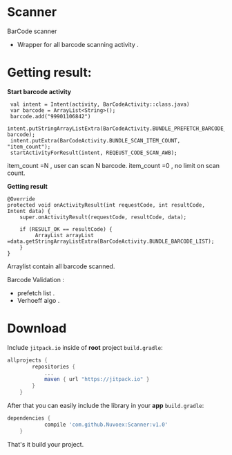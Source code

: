 # Scanner
BarCode scanner 


- Wrapper for all barcode scanning activity .

# Getting result: 

 **Start barcode activity**
 
     val intent = Intent(activity, BarCodeActivity::class.java)
     var barcode = ArrayList<String>();
     barcode.add("99901106842")
     intent.putStringArrayListExtra(BarCodeActivity.BUNDLE_PREFETCH_BARCODE_LIST, barcode);
     intent.putExtra(BarCodeActivity.BUNDLE_SCAN_ITEM_COUNT, "item_count");
     startActivityForResult(intent, REQEUST_CODE_SCAN_AWB);

item_count =N , user can scan N barcode.
item_count =0  , no limit on scan count.

**Getting result**

    @Override
    protected void onActivityResult(int requestCode, int resultCode, Intent data) {
        super.onActivityResult(requestCode, resultCode, data);
    
        if (RESULT_OK == resultCode) {
	         ArrayList arrayList =data.getStringArrayListExtra(BarCodeActivity.BUNDLE_BARCODE_LIST);
        }
    }
    
Arraylist contain all barcode scanned.


Barcode Validation : 
-  prefetch list .
- Verhoeff algo .

# Download

Include `jitpack.io` inside of **root** project `build.gradle`:

```groovy
allprojects {
		repositories {
			...
			maven { url "https://jitpack.io" }
		}
	}
```

After that you can easily include the library in your **app** `build.gradle`:

```groovy
dependencies {
	        compile 'com.github.Nuvoex:Scanner:v1.0'
	}
```

That's it build your project.



